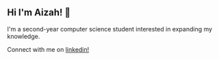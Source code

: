 ## Hi I'm Aizah! 👋


I'm a second-year computer science student interested in expanding my knowledge.

Connect with me on [linkedin!](https://www.linkedin.com/in/aizah-sadiq-431276278/)

<!--
**aizahs/aizahs** is a ✨ _special_ ✨ repository because its `README.md` (this file) appears on your GitHub profile.

Here are some ideas to get you started:

- 🔭 I’m currently working on ...
- 🌱 I’m currently learning ...
- 👯 I’m looking to collaborate on ...
- 🤔 I’m looking for help with ...
- 💬 Ask me about ...
- 📫 How to reach me: ...
- 😄 Pronouns: ...
- ⚡ Fun fact: ...
-->
